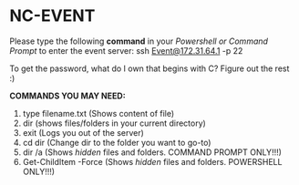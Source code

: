 # NC-EVENT
Please type the following **command** in your *Powershell or Command Prompt* to enter the event server:
ssh Event@172.31.64.1 -p 22

To get the password, what do I own that begins with C?
Figure out the rest :)

**COMMANDS YOU MAY NEED:**
1. type filename.txt (Shows content of file)
2. dir (shows files/folders in your current directory)
3. exit (Logs you out of the server)
4. cd dir (Change dir to the folder you want to go-to)
5. dir /a (Shows *hidden* files and folders. COMMAND PROMPT ONLY!!!)
6. Get-ChildItem -Force (Shows *hidden* files and folders. POWERSHELL ONLY!!!) 
